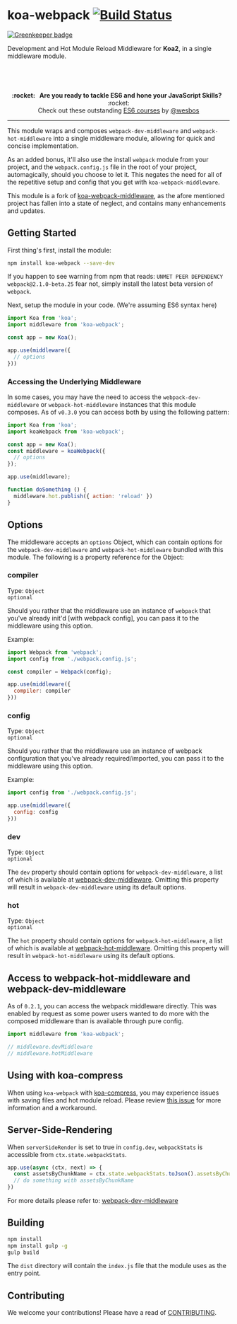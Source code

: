 # koa-webpack [![Build Status](https://travis-ci.org/shellscape/koa-webpack.svg?branch=master)](https://travis-ci.org/shellscape/koa-webpack)

[![Greenkeeper badge](https://badges.greenkeeper.io/shellscape/koa-webpack.svg)](https://greenkeeper.io/)

Development and Hot Module Reload Middleware for **Koa2**, in a single middleware module.

## &nbsp;
<p align="center">
  <b>:rocket: &nbsp; Are you ready to tackle ES6 and hone your JavaScript Skills?</b> &nbsp; :rocket:<br/>
  Check out these outstanding <a href="https://es6.io/friend/POWELL">ES6 courses</a> by <a href="https://github.com/wesbos">@wesbos</a>
</p>

---

This module wraps and composes `webpack-dev-middleware` and `webpack-hot-middleware`
into a single middleware module, allowing for quick and concise implementation.

As an added bonus, it'll also use the install `webpack` module from your project,
and the `webpack.config.js` file in the root of your project, automagically, should
you choose to let it. This negates the need for all of the repetitive setup and
config that you get with `koa-webpack-middleware`.

This module is a fork of [koa-webpack-middleware](https://github.com/leecade/koa-webpack-middleware), as
the afore mentioned project has fallen into a state of neglect, and contains many
enhancements and updates.

## Getting Started

First thing's first, install the module:

```bash
npm install koa-webpack --save-dev
```

If you happen to see warning from npm that reads:
`UNMET PEER DEPENDENCY webpack@2.1.0-beta.25` fear not, simply install the latest
beta version of `webpack`.

Next, setup the module in your code. (We're assuming ES6 syntax here)

```js
import Koa from 'koa';
import middleware from 'koa-webpack';

const app = new Koa();

app.use(middleware({
  // options
}))
```

### Accessing the Underlying Middleware

In some cases, you may have the need to access the `webpack-dev-middleware` or
`webpack-hot-middleware` instances that this module composes. As of `v0.3.0` you
can access both by using the following pattern:

```js
import Koa from 'koa';
import koaWebpack from 'koa-webpack';

const app = new Koa();
const middleware = koaWebpack({
  // options
});

app.use(middleware);

function doSomething () {
  middleware.hot.publish({ action: 'reload' })
}

```

## Options

The middleware accepts an `options` Object, which can contain options for the
`webpack-dev-middleware` and `webpack-hot-middleware` bundled with this module.
The following is a property reference for the Object:

### compiler

Type: `Object`  
`optional`

Should you rather that the middleware use an instance of `webpack` that you've
already init'd [with webpack config], you can pass it to the middleware using
this option.

Example:

```js
import Webpack from 'webpack';
import config from './webpack.config.js';

const compiler = Webpack(config);

app.use(middleware({
  compiler: compiler
}))
```

### config

Type: `Object`  
`optional`

Should you rather that the middleware use an instance of webpack configuration
that you've already required/imported, you can pass it to the middleware using
this option.

Example:

```js
import config from './webpack.config.js';

app.use(middleware({
  config: config
}))
```

### dev

Type: `Object`  
`optional`

The `dev` property should contain options for `webpack-dev-middleware`, a list of
which is available at [webpack-dev-middleware](https://github.com/webpack/webpack-dev-middleware).
Omitting this property will result in `webpack-dev-middleware` using its default
options.

### hot

Type: `Object`  
`optional`

The `hot` property should contain options for `webpack-hot-middleware`, a list of
which is available at [webpack-hot-middleware](https://github.com/glenjamin/webpack-hot-middleware).
Omitting this property will result in `webpack-hot-middleware` using its default
options.

## Access to webpack-hot-middleware and webpack-dev-middleware

As of `0.2.1`, you can access the webpack middleware directly. This was enabled
by request as some power users wanted to do more with the composed middleware
than is available through pure config.

```js
import middleware from 'koa-webpack';

// middleware.devMiddleware
// middleware.hotMiddleware
```
## Using with koa-compress

When using `koa-webpack` with [koa-compress](https://github.com/koajs/compress),
you may experience issues with saving files and hot module reload. Please review 
[this issue](https://github.com/shellscape/koa-webpack/issues/36#issuecomment-289565573)
for more information and a workaround. 

## Server-Side-Rendering

When `serverSideRender` is set to true in `config.dev`, `webpackStats` is accessible from `ctx.state.webpackStats`.

```js
app.use(async (ctx, next) => {
  const assetsByChunkName = ctx.state.webpackStats.toJson().assetsByChunkName;
  // do something with assetsByChunkName
})
```

For more details please refer to: [webpack-dev-middleware](https://github.com/webpack/webpack-dev-middleware#server-side-rendering)

## Building

```bash
npm install
npm install gulp -g
gulp build
```

The `dist` directory will contain the `index.js` file that the module uses as the entry point.

## Contributing

We welcome your contributions! Please have a read of [CONTRIBUTING](CONTRIBUTING.md).

